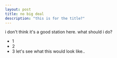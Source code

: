 ```yaml
---
layout: post  
title: no big deal 
description: "this is for the title?"
---
```

i don't think it's a good station here.
what should i do?
- 1
- 2
- 3
let's see what this would look like..

